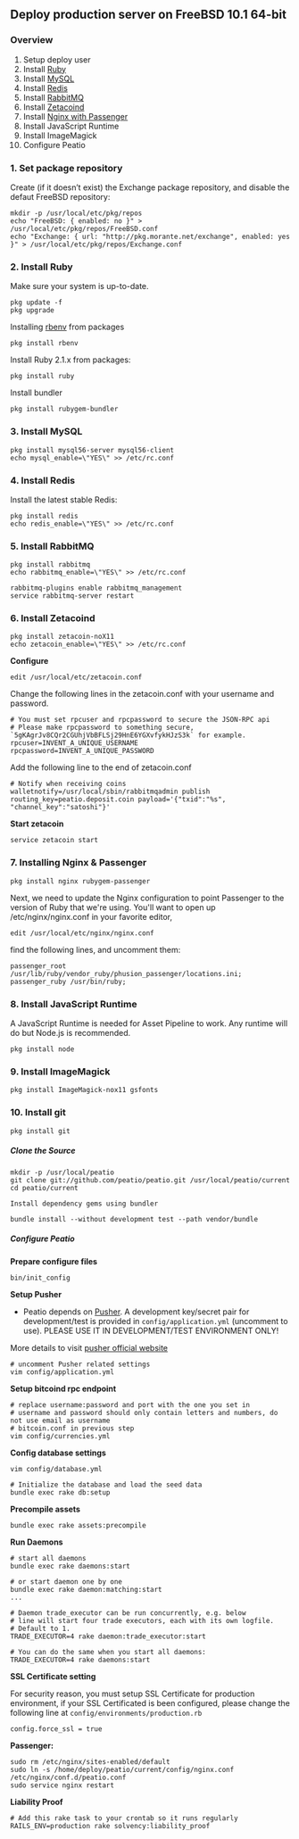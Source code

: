 Deploy production server on FreeBSD 10.1 64-bit
-----------------------------------------------

### Overview

1. Setup deploy user
2. Install [Ruby](https://www.ruby-lang.org/en/)
3. Install [MySQL](http://www.mysql.com/)
4. Install [Redis](http://redis.io/)
5. Install [RabbitMQ](https://www.rabbitmq.com/)
6. Install [Zetacoind](http://getzetacoin.com)
7. Install [Nginx with Passenger](https://www.phusionpassenger.com/)
8. Install JavaScript Runtime
9. Install ImageMagick
10. Configure Peatio

### 1. Set package repository

Create (if it doesn’t exist) the Exchange package repository, and disable the defaut FreeBSD repository:

    mkdir -p /usr/local/etc/pkg/repos
    echo "FreeBSD: { enabled: no }" > /usr/local/etc/pkg/repos/FreeBSD.conf
    echo "Exchange: { url: "http://pkg.morante.net/exchange", enabled: yes }" > /usr/local/etc/pkg/repos/Exchange.conf

### 2. Install Ruby

Make sure your system is up-to-date.

    pkg update -f
    pkg upgrade

Installing [rbenv](https://github.com/sstephenson/rbenv) from packages

    pkg install rbenv

Install Ruby 2.1.x from packages:

    pkg install ruby

Install bundler

    pkg install rubygem-bundler

### 3. Install MySQL

    pkg install mysql56-server mysql56-client
    echo mysql_enable=\"YES\" >> /etc/rc.conf

### 4. Install Redis

Install the latest stable Redis:

    pkg install redis
    echo redis_enable=\"YES\" >> /etc/rc.conf

### 5. Install RabbitMQ

    pkg install rabbitmq
    echo rabbitmq_enable=\"YES\" >> /etc/rc.conf

    rabbitmq-plugins enable rabbitmq_management
    service rabbitmq-server restart

### 6. Install Zetacoind

    pkg install zetacoin-noX11
    echo zetacoin_enable=\"YES\" >> /etc/rc.conf

**Configure**

    edit /usr/local/etc/zetacoin.conf

Change the following lines in the zetacoin.conf with your username and password.

    # You must set rpcuser and rpcpassword to secure the JSON-RPC api
    # Please make rpcpassword to something secure, `5gKAgrJv8CQr2CGUhjVbBFLSj29HnE6YGXvfykHJzS3k` for example.
    rpcuser=INVENT_A_UNIQUE_USERNAME
    rpcpassword=INVENT_A_UNIQUE_PASSWORD
    
Add the following line to the end of zetacoin.conf

    # Notify when receiving coins
    walletnotify=/usr/local/sbin/rabbitmqadmin publish routing_key=peatio.deposit.coin payload='{"txid":"%s", "channel_key":"satoshi"}'

**Start zetacoin**

    service zetacoin start

### 7. Installing Nginx & Passenger

    pkg install nginx rubygem-passenger

Next, we need to update the Nginx configuration to point Passenger to the version of Ruby that we're using. You'll want to open up /etc/nginx/nginx.conf in your favorite editor,

    edit /usr/local/etc/nginx/nginx.conf

find the following lines, and uncomment them:

    passenger_root /usr/lib/ruby/vendor_ruby/phusion_passenger/locations.ini;
    passenger_ruby /usr/bin/ruby;
    

### 8. Install JavaScript Runtime

A JavaScript Runtime is needed for Asset Pipeline to work. Any runtime will do but Node.js is recommended.

    pkg install node
    

### 9. Install ImageMagick

    pkg install ImageMagick-nox11 gsfonts


### 10. Install git

    pkg install git

##### Clone the Source

    mkdir -p /usr/local/peatio
    git clone git://github.com/peatio/peatio.git /usr/local/peatio/current
    cd peatio/current
    
    Install dependency gems using bundler

    bundle install --without development test --path vendor/bundle

##### Configure Peatio

**Prepare configure files**

    bin/init_config

**Setup Pusher**

* Peatio depends on [Pusher](http://pusher.com). A development key/secret pair for development/test is provided in `config/application.yml` (uncomment to use). PLEASE USE IT IN DEVELOPMENT/TEST ENVIRONMENT ONLY!

More details to visit [pusher official website](http://pusher.com)

    # uncomment Pusher related settings
    vim config/application.yml

**Setup bitcoind rpc endpoint**

    # replace username:password and port with the one you set in
    # username and password should only contain letters and numbers, do not use email as username
    # bitcoin.conf in previous step
    vim config/currencies.yml

**Config database settings**

    vim config/database.yml

    # Initialize the database and load the seed data
    bundle exec rake db:setup

**Precompile assets**

    bundle exec rake assets:precompile

**Run Daemons**

    # start all daemons
    bundle exec rake daemons:start

    # or start daemon one by one
    bundle exec rake daemon:matching:start
    ...

    # Daemon trade_executor can be run concurrently, e.g. below
    # line will start four trade executors, each with its own logfile.
    # Default to 1.
    TRADE_EXECUTOR=4 rake daemon:trade_executor:start

    # You can do the same when you start all daemons:
    TRADE_EXECUTOR=4 rake daemons:start

**SSL Certificate setting**

For security reason, you must setup SSL Certificate for production environment, if your SSL Certificated is been configured, please change the following line at `config/environments/production.rb`

    config.force_ssl = true

**Passenger:**

    sudo rm /etc/nginx/sites-enabled/default
    sudo ln -s /home/deploy/peatio/current/config/nginx.conf /etc/nginx/conf.d/peatio.conf
    sudo service nginx restart

**Liability Proof**

    # Add this rake task to your crontab so it runs regularly
    RAILS_ENV=production rake solvency:liability_proof

